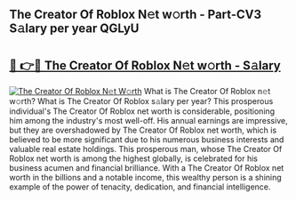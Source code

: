 ## The Creator Of Roblox N𝚎t w𝚘rth - Part-CV3 S𝚊lary per year QGLyU

# <h2><a href="http://gc48hx.nevu.top/?p=The+Creator+Of+Roblox">🔗 👉🔴 The Creator Of Roblox N𝚎t w𝚘rth - S𝚊lary</a></h2>

[![The Creator Of Roblox N𝚎t W𝚘rth](https://i.imgur.com/Oavwk0R.jpeg)](http://gc48hx.nevu.top/?p=The+Creator+Of+Roblox)
What is The Creator Of Roblox n𝚎t w𝚘rth? What is The Creator Of Roblox s𝚊lary per year?
This prosperous individual's The Creator Of Roblox net worth is considerable, positioning him among the industry's most well-off. His annual earnings are impressive, but they are overshadowed by The Creator Of Roblox net worth, which is believed to be more significant due to his numerous business interests and valuable real estate holdings. This prosperous man, whose The Creator Of Roblox net worth is among the highest globally, is celebrated for his business acumen and financial brilliance. With a The Creator Of Roblox net worth in the billions and a notable income, this wealthy person is a shining example of the power of tenacity, dedication, and financial intelligence.
